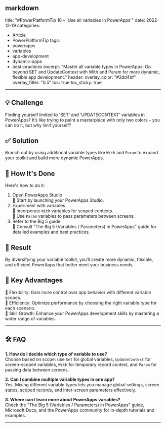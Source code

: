 markdown
---
title: "#PowerPlatformTip 10 – 'Use all variables in PowerApps'"
date: 2022-12-19
categories:
  - Article
  - PowerPlatformTip
tags:
  - powerapps
  - variables
  - app-development
  - dynamic-apps
  - best-practices
excerpt: "Master all variable types in PowerApps: Go beyond SET and UpdateContext with With and Param for more dynamic, flexible app development."
header:
  overlay_color: "#2dd4bf"
  overlay_filter: "0.5"
toc: true
toc_sticky: true
---

## 💡 Challenge
Finding yourself limited to 'SET' and 'UPDATECONTEXT' variables in PowerApps? It’s like trying to paint a masterpiece with only two colors – you can do it, but why limit yourself?

## ✅ Solution
Branch out by using additional variable types like `With` and `Param` to expand your toolkit and build more dynamic PowerApps.

## 🔧 How It's Done
Here's how to do it:
1. Open PowerApps Studio  
   🔸 Start by launching your PowerApps Studio.  
2. Experiment with variables  
   🔸 Incorporate `With` variables for scoped contexts.  
   🔸 Use `Param` variables to pass parameters between screens.  
3. Refer to the Big 5 guide  
   🔸 Consult "The Big 5 (Variables / Parameters) in PowerApps" guide for detailed examples and best practices.  

## 🎉 Result
By diversifying your variable toolkit, you’ll create more dynamic, flexible, and efficient PowerApps that better meet your business needs.

## 🌟 Key Advantages
🔸 Flexibility: Gain more control over app behavior with different variable scopes.  
🔸 Efficiency: Optimize performance by choosing the right variable type for each scenario.  
🔸 Skill Growth: Enhance your PowerApps development skills by mastering a wider range of variables.


---

## 🛠️ FAQ
**1. How do I decide which type of variable to use?**  
Choose based on scope: use `Set` for global variables, `UpdateContext` for screen-scoped variables, `With` for temporary record context, and `Param` for passing data between screens.

**2. Can I combine multiple variable types in one app?**  
Yes. Mixing different variable types lets you manage global settings, screen states, scoped records, and inter-screen parameters effectively.

**3. Where can I learn more about PowerApps variables?**  
Check the "The Big 5 (Variables / Parameters) in PowerApps" guide, Microsoft Docs, and the PowerApps community for in-depth tutorials and examples.

---
